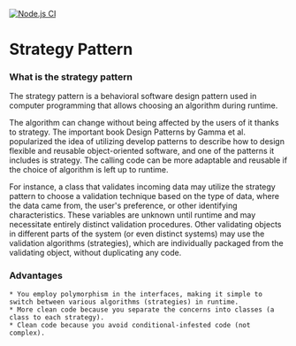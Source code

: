 [![Node.js CI](https://github.com/V203/strategy-pattern/actions/workflows/node.js.yml/badge.svg)](https://github.com/V203/strategy-pattern/actions/workflows/node.js.yml)


# Strategy Pattern


### What is the strategy pattern

The strategy pattern is a behavioral software design pattern used in computer programming that allows choosing an algorithm during runtime.

The algorithm can change without being affected by the users of it thanks to strategy. The important book Design Patterns by Gamma et al. popularized the idea of utilizing develop patterns to describe how to design flexible and reusable object-oriented software, and one of the patterns it includes is strategy. The calling code can be more adaptable and reusable if the choice of algorithm is left up to runtime.

For instance, a class that validates incoming data may utilize the strategy pattern to choose a validation technique based on the type of data, where the data came from, the user's preference, or other identifying characteristics. These variables are unknown until runtime and may necessitate entirely distinct validation procedures. Other validating objects in different parts of the system (or even distinct systems) may use the validation algorithms (strategies), which are individually packaged from the validating object, without duplicating any code.


### Advantages

    * You employ polymorphism in the interfaces, making it simple to switch between various algorithms (strategies) in runtime.
    * More clean code because you separate the concerns into classes (a class to each strategy).
    * Clean code because you avoid conditional-infested code (not complex).
